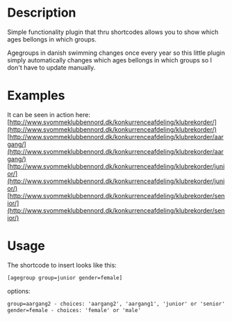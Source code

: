 # Description

Simple functionality plugin that thru shortcodes allows you to show which ages bellongs in which groups.

Agegroups in danish swimming changes once every year so this little plugin simply automatically changes which ages bellongs in which groups so I don't have to update manually.

# Examples

It can be seen in action here:
[http://www.svommeklubbennord.dk/konkurrenceafdeling/klubrekorder/](http://www.svommeklubbennord.dk/konkurrenceafdeling/klubrekorder/)
[http://www.svommeklubbennord.dk/konkurrenceafdeling/klubrekorder/aargang/](http://www.svommeklubbennord.dk/konkurrenceafdeling/klubrekorder/aargang/)
[http://www.svommeklubbennord.dk/konkurrenceafdeling/klubrekorder/junior/](http://www.svommeklubbennord.dk/konkurrenceafdeling/klubrekorder/junior/)
[http://www.svommeklubbennord.dk/konkurrenceafdeling/klubrekorder/senior/](http://www.svommeklubbennord.dk/konkurrenceafdeling/klubrekorder/senior/)

# Usage

The shortcode to insert looks like this:
```html
[agegroup group=junior gender=female]
```

options:
```html
group=aargang2 - choices: 'aargang2', 'aargang1', 'junior' or 'senior'
gender=female - choices: 'female' or 'male'
```